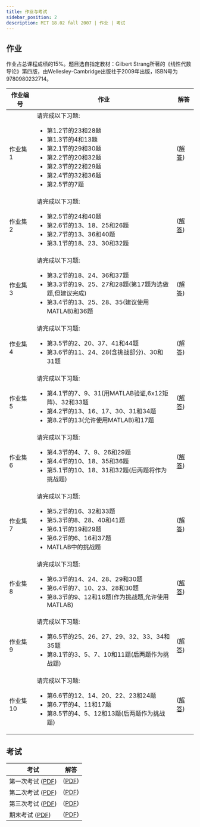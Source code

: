```yaml
---
title: 作业与考试
sidebar_position: 2
description: MIT 18.02 fall 2007 | 作业 | 考试
---
```




## 作业

作业占总课程成绩的15%。题目选自指定教材：Gilbert Strang所著的《线性代数导论》第四版，由Wellesley-Cambridge出版社于2009年出版，ISBN号为9780980232714。

<table>
  <thead>
    <tr>
      <th>作业编号</th>
      <th>作业</th>
      <th>解答</th>
    </tr>
  </thead>
  <tbody>
    <tr>
      <td>作业集 1</td>
      <td>
        请完成以下习题:
        <ul>
          <li>第1.2节的23和28题</li>
          <li>第1.3节的4和13题</li>
          <li>第2.1节的29和30题</li>
          <li>第2.2节的20和32题</li>
          <li>第2.3节的22和29题</li>
          <li>第2.4节的32和36题</li>
          <li>第2.5节的7题</li>
        </ul>
      </td>
      <td>
        (<a href="/resource/18-06/MIT18_06S10_pset1_s10_soln.pdf">解答</a>)
      </td>
    </tr>
    <tr>
      <td>作业集 2</td>
      <td>
        请完成以下习题:
        <ul>
          <li>第2.5节的24和40题</li>
          <li>第2.6节的13、18、25和26题</li>
          <li>第2.7节的13、36和40题</li>
          <li>第3.1节的18、23、30和32题</li>
        </ul>
      </td>
      <td>
        (<a href="/resource/18-06/MIT18_06S10_pset2_s10_soln.pdf">解答</a>)
      </td>
    </tr>
    <tr>
      <td>作业集 3</td>
      <td>
        请完成以下习题:
        <ul>
          <li>第3.2节的18、24、36和37题</li>
          <li>第3.3节的19、25、27和28题(第17题为选做题,但建议完成)</li>
          <li>第3.4节的13、25、28、35(建议使用MATLAB)和36题</li>
        </ul>
      </td>
      <td>
        (<a href="/resource/18-06/MIT18_06S10_pset3_s10_soln.pdf">解答</a>)
      </td>
    </tr>
    <tr>
      <td>作业集 4</td>
      <td>
        请完成以下习题:
        <ul>
          <li>第3.5节的2、20、37、41和44题</li>
          <li>第3.6节的11、24、28(含挑战部分)、30和31题</li>
        </ul>
      </td>
      <td>
        (<a href="/resource/18-06/MIT18_06S10_pset4_s10_soln.pdf">解答</a>)
      </td>
    </tr>
    <tr>
      <td>作业集 5</td>
      <td>
        请完成以下习题:
        <ul>
          <li>第4.1节的7、9、31(用MATLAB验证,6x12矩阵)、32和33题</li>
          <li>第4.2节的13、16、17、30、31和34题</li>
          <li>第8.2节的13(允许使用MATLAB)和17题</li>
        </ul>
      </td>
      <td>
        (<a href="/resource/18-06/MIT18_06S10_pset5_s10_soln.pdf">解答</a>)
      </td>
    </tr>
    <tr>
      <td>作业集 6</td>
      <td>
        请完成以下习题:
        <ul>
          <li>第4.3节的4、7、9、26和29题</li>
          <li>第4.4节的10、18、35和36题</li>
          <li>第5.1节的10、18、31和32题(后两题将作为挑战题)</li>
        </ul>
      </td>
      <td>
        (<a href="/resource/18-06/MIT18_06S10_pset6_s10_soln.pdf">解答</a>)
      </td>
    </tr>
    <tr>
      <td>作业集 7</td>
      <td>
        请完成以下习题:
        <ul>
          <li>第5.2节的16、32和33题</li>
          <li>第5.3节的8、28、40和41题</li>
          <li>第6.1节的19和29题</li>
          <li>第6.2节的6、16和37题</li>
          <li>MATLAB中的挑战题</li>
        </ul>
      </td>
      <td>
        (<a href="/resource/18-06/MIT18_06S10_pset7_s10_soln.pdf">解答</a>)
      </td>
    </tr>
    <tr>
      <td>作业集 8</td>
      <td>
        请完成以下习题:
        <ul>
          <li>第6.3节的14、24、28、29和30题</li>
          <li>第6.4节的7、10、23、28和30题</li>
          <li>第8.3节的9、12和16题(作为挑战题,允许使用MATLAB)</li>
        </ul>
      </td>
      <td>
        (<a href="/resource/18-06/MIT18_06S10_pset8_s10_soln.pdf">解答</a>)
      </td>
    </tr>
    <tr>
      <td>作业集 9</td>
      <td>
        请完成以下习题:
        <ul>
          <li>第6.5节的25、26、27、29、32、33、34和35题</li>
          <li>第8.1节的3、5、7、10和11题(后两题作为挑战题)</li>
        </ul>
      </td>
      <td>
        (<a href="/resource/18-06/MIT18_06S10_pset9_s10_soln.pdf">解答</a>)
      </td>
    </tr>
    <tr>
      <td>作业集 10</td>
      <td>
        请完成以下习题:
        <ul>
          <li>第6.6节的12、14、20、22、23和24题</li>
          <li>第6.7节的4、11和17题</li>
          <li>第8.5节的4、5、12和13题(后两题作为挑战题)</li>
        </ul>
      </td>
      <td>
        (<a href="/resource/18-06/MIT18_06S10_pset10_s10_sol.pdf">解答</a>)
      </td>
    </tr>
  </tbody>
</table>

## 考试

<div>
  <table>
    <thead>
      <tr>
        <th>考试</th>
        <th>解答</th>
      </tr>
    </thead>
    <tbody>
      <tr>
        <td>第一次考试 (<a href="/resource/18-06/MIT18_06S10_exam1_s10.pdf">PDF</a>)</td>
        <td>(<a href="/resource/18-06/MIT18_06S10_exam1_s10_sol.pdf">PDF</a>)</td>
      </tr>
      <tr>
        <td>第二次考试 (<a href="/resource/18-06/MIT18_06S10_exam2_s10.pdf">PDF</a>)</td>
        <td>(<a href="/resource/18-06/MIT18_06S10_exam2_s10_soln.pdf">PDF</a>)</td>
      </tr>
      <tr>
        <td>第三次考试 (<a href="/resource/18-06/MIT18_06S10_exam3_s10.pdf">PDF</a>)</td>
        <td>(<a href="/resource/18-06/MIT18_06S10_exam3_s10_soln.pdf">PDF</a>)</td>
      </tr>
      <tr>
        <td>期末考试 (<a href="/resource/18-06/MIT18_06S10_Final_Exam.pdf">PDF</a>)</td>
        <td>(<a href="/resource/18-06/MIT18_06S10_Final_Answers.pdf">PDF</a>)</td>
      </tr>
    </tbody>
  </table>
</div>